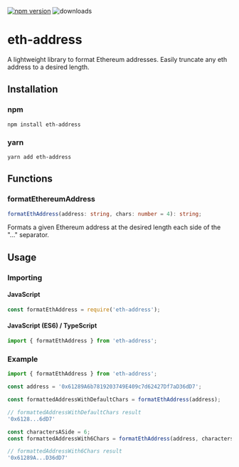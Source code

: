 [![npm version](https://badge.fury.io/js/eth-address.svg)](https://badge.fury.io/js/eth-address)
![downloads](https://img.shields.io/npm/dw/eth-address)
# eth-address

A lightweight library to format Ethereum addresses. Easily truncate any eth address to a desired length.

## Installation

### npm
```
npm install eth-address
```

### yarn
```
yarn add eth-address
```

## Functions

### formatEthereumAddress

```ts
formatEthAddress(address: string, chars: number = 4): string;
```

Formats a given Ethereum address at the desired length each side of the "..." separator.

## Usage

### Importing

#### JavaScript 
```js
const formatEthAddress = require('eth-address');
```

#### JavaScript (ES6) / TypeScript
```ts
import { formatEthAddress } from 'eth-address';
```

### Example

```ts
import { formatEthAddress } from 'eth-address';

const address = '0x61289A6b7819203749E409c7d62427Df7aD36dD7';

const formattedAddressWithDefaultChars = formatEthAddress(address);

// formattedAddressWithDefaultChars result
'0x6128...6dD7'

const charactersASide = 6;
const formattedAddressWith6Chars = formatEthAddress(address, charactersASide);

// formattedAddressWith6Chars result
'0x61289A...D36dD7'
```
